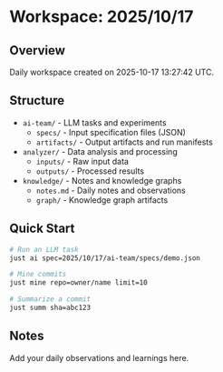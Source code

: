 # Workspace: 2025/10/17

## Overview

Daily workspace created on 2025-10-17 13:27:42 UTC.

## Structure

- `ai-team/` - LLM tasks and experiments
  - `specs/` - Input specification files (JSON)
  - `artifacts/` - Output artifacts and run manifests
- `analyzer/` - Data analysis and processing
  - `inputs/` - Raw input data
  - `outputs/` - Processed results
- `knowledge/` - Notes and knowledge graphs
  - `notes.md` - Daily notes and observations
  - `graph/` - Knowledge graph artifacts

## Quick Start

```bash
# Run an LLM task
just ai spec=2025/10/17/ai-team/specs/demo.json

# Mine commits
just mine repo=owner/name limit=10

# Summarize a commit
just summ sha=abc123
```

## Notes

Add your daily observations and learnings here.

